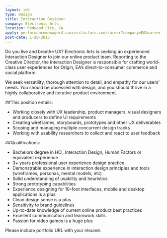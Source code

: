 ```yaml
---
layout: job
type: Design
title: Interaction Designer
company: Electronic Arts
location: Redwood City, CA
apply: performancemanager4.successfactors.com/career?company=EA&career_job_req_id=9842&career_ns=job_listing&navBarLevel=JOB_SEARCH
post-date: 1-20-2013
--- 
```


Do you live and breathe UX? Electronic Arts is seeking an experienced Interaction Designer to join our online product team. Reporting to the Creative Director, the Interaction Designer is responsible for crafting world-class user experiences for Origin, EA’s direct-to-consumer commerce and social platform.
 
We seek versatility, thorough attention to detail, and empathy for our users’ needs. You should be obsessed with design, and you should thrive in a highly collaborative and iterative product environment.

##This position entails:
* Working closely with UX leadership, product managers, visual designers and producers to define UI requirements
* Creating wireframes, storyboards, prototypes and other UX deliverables
* Scoping and managing multiple concurrent design tracks
* Working with usability researchers to collect and react to user feedback

##Qualifications:
* Bachelors degree in HCI, Interaction Design, Human Factors or equivalent experience
* 3+ years professional user experience design practice
* Demonstrable experience in interaction design principles and tools (wireframes, personas, mental models, etc)
* Solid understanding of usability and heuristics
* Strong prototyping capabilities
* Experience designing for 10-foot interfaces, mobile and desktop applications is a plus
* Clean design sense is a plus
* Sensitivity to brand guidelines
* Up-to-date knowledge of current online product best practices
* Excellent communication and teamwork skills
* Passion for video games is a huge plus
 
Please include portfolio URL with your résumé.